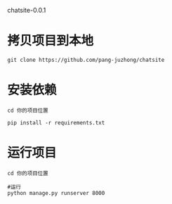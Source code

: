 chatsite-0.0.1

# 拷贝项目到本地

```
git clone https://github.com/pang-juzhong/chatsite
```



# 安装依赖

```
cd 你的项目位置

pip install -r requirements.txt
```

# 运行项目

```
cd 你的项目位置

#运行
python manage.py runserver 8000
```


